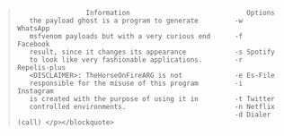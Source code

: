  <blockquote class="blockquote">
              
<p class="mb-0">           
         
                     Information                             Options 
       the payload ghost is a program to generate         -w WhatsApp 
       msfvenom payloads but with a very curious end      -f Facebook 
       result, since it changes its appearance            -s Spotify 
       to look like very fashionable applications.        -r Repelis-plus 
       <DISCLAIMER>: TheHorseOnFireARG is not             -e Es-File 
       responsible for the misuse of this program         -i Instagram 
       is created with the purpose of using it in         -t Twitter 
       controlled environments.                           -n Netflix 
                                                          -d Dialer (call) </p></blockquote>
